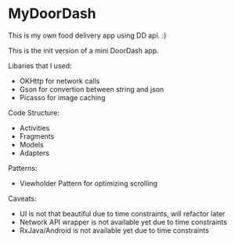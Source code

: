 # MyDoorDash
This is my own food delivery app using DD api. :)

This is the init version of a mini DoorDash app.

Libaries that I used:
* OKHttp for network calls
* Gson for convertion between string and json
* Picasso for image caching 

Code Structure:
* Activities
* Fragments
* Models
* Adapters

Patterns:
* Viewholder Pattern for optimizing scrolling

Caveats:
* UI is not that beautiful due to time constraints, will refactor later
* Network API wrapper is not available yet due to time constraints
* RxJava/Android is not available yet due to time constraints
